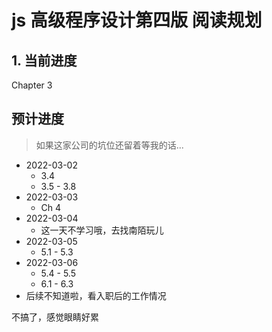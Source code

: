 <!--
 * @Author: East
 * @Date: 2022-03-01 21:28:09
 * @LastEditTime: 2022-03-06 15:16:15
 * @LastEditors: Please set LastEditors
 * @Description: 做个规划，救命，完全看不下去
 * @FilePath: \forGreaterGood\javascript\js红宝书4\plan.md
-->

# js 高级程序设计第四版 阅读规划

## 1. 当前进度

Chapter 3

## 预计进度

> 如果这家公司的坑位还留着等我的话...

- 2022-03-02
  - 3.4
  - 3.5 - 3.8
- 2022-03-03
  - Ch 4
- 2022-03-04
  - 这一天不学习哦，去找南陌玩儿
- 2022-03-05
  - 5.1 - 5.3
- 2022-03-06
  - 5.4 - 5.5
  - 6.1 - 6.3
- 后续不知道啦，看入职后的工作情况

不搞了，感觉眼睛好累
